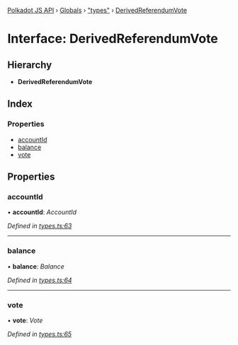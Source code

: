 [Polkadot JS API](../README.md) › [Globals](../globals.md) › ["types"](../modules/_types_.md) › [DerivedReferendumVote](_types_.derivedreferendumvote.md)

# Interface: DerivedReferendumVote

## Hierarchy

* **DerivedReferendumVote**

## Index

### Properties

* [accountId](_types_.derivedreferendumvote.md#accountid)
* [balance](_types_.derivedreferendumvote.md#balance)
* [vote](_types_.derivedreferendumvote.md#vote)

## Properties

###  accountId

• **accountId**: *AccountId*

*Defined in [types.ts:63](https://github.com/polkadot-js/api/blob/fe3de4379f/packages/api-derive/src/types.ts#L63)*

___

###  balance

• **balance**: *Balance*

*Defined in [types.ts:64](https://github.com/polkadot-js/api/blob/fe3de4379f/packages/api-derive/src/types.ts#L64)*

___

###  vote

• **vote**: *Vote*

*Defined in [types.ts:65](https://github.com/polkadot-js/api/blob/fe3de4379f/packages/api-derive/src/types.ts#L65)*

